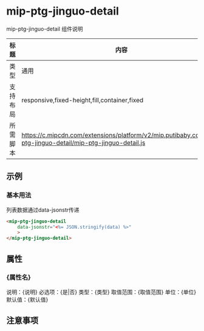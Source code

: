 # mip-ptg-jinguo-detail

mip-ptg-jinguo-detail 组件说明

标题|内容
----|----
类型|通用
支持布局|responsive,fixed-height,fill,container,fixed
所需脚本|https://c.mipcdn.com/extensions/platform/v2/mip.putibaby.com/mip-ptg-jinguo-detail/mip-ptg-jinguo-detail.js

## 示例
### 基本用法

列表数据通过data-jsonstr传递

```html
<mip-ptg-jinguo-detail
    data-jsonstr="<%= JSON.stringify(data) %>"
    >
</mip-ptg-jinguo-detail>   
```

## 属性

### {属性名}

说明：{说明}
必选项：{是|否}
类型：{类型}
取值范围：{取值范围}
单位：{单位}
默认值：{默认值}

## 注意事项
